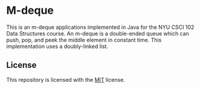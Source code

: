 # M-deque
This is an m-deque applications implemented in Java for the NYU CSCI 102 Data Structures course. An m-deque is a double-ended queue which can push, pop, and peek the middle element in constant time. This implementation uses a doubly-linked list.
## License
This repository is licensed with the [MIT](LICENSE.txt) license.
